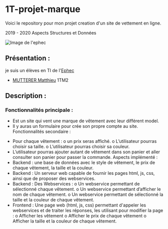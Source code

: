 # 1T-projet-marque
Voici le repository pour mon projet creation d'un site de vettement en ligne.

2019 - 2020 Aspects Structures et Données

 ![Image de l'ephec](https://i.imgur.com/k1pB47i.png?1)
 ## Présentation :  
je suis un élèves en TI de l'[Ephec](https://www.ephec.be/)
* [MUTTERER Matthieu](https://github.com/Matthieu-mutterer) 1TM2
## Description : 
### Fonctionnalités principale : 
  * Est un site qui vent une marque de vêtement avec leur différent model. 
  * Il y auras un formulaire pour crée son propre compte au site. 
Fonctionnalités secondaire : 
  -	Pour chaque vêtement : 
    o	 un prix seras affiché. 
    o	L’utilisateur pourras choisir sa taille. 
    o	L’utilisateur pourras choisir sa couleur. 
  -	L’utilisateur pourras ajouter autant de vêtement dans son panier et aller consulter son panier pour passer la commande. 
Aspects implémenté : 
  -	Backend : une base de données avec le style de vêtement, le prix de chaque vêtement, la taille et la couleur. 
  -	Backend :  Un serveur web capable de fournir les pages html, js, css, ainsi que de proposer des webservices. 
  -	Backend : Des Webservices : 
    o	Un webservice permettant de sélectionné chaque vêtement. 
    o	Un webservice permettant d’afficher le nom de chaque vêtement. 
    o	Un webservice permettant de sélectionné la taille et la couleur de chaque vêtement. 
  -	Frontend : Une page web (html, js, css) permettant d'appeler les webservices et de traiter les réponses, les utilisant pour modifier la page : 
    o	Afficher les vêtement
    o	Afficher le prix de chaque vêtement
    o	Afficher la taille et la couleur de chaque vêtement. 

